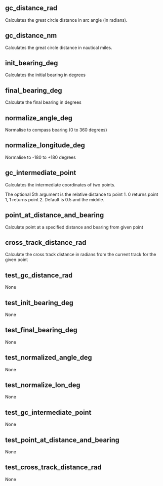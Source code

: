 ## gc_distance_rad
Calculates the great circle distance in arc angle (in radians).

## gc_distance_nm
Calculates the great circle distance in nautical miles.

## init_bearing_deg
Calculates the initial bearing in degrees

## final_bearing_deg
Calculate the final bearing in degrees

## normalize_angle_deg
Normalise to compass bearing (0 to 360 degrees)

## normalize_longitude_deg
Normalise to -180 to +180 degrees

## gc_intermediate_point
Calculates the intermediate coordinates of two points.

The optional 5th argument is the relative distance to point 1.
0 returns point 1, 1 returns point 2. Default is 0.5 and the middle.


## point_at_distance_and_bearing
Calculate point at a specified distance and bearing from given point

## cross_track_distance_rad
Calculate the cross track distance in radians from the current track for the given point

## test_gc_distance_rad
None

## test_init_bearing_deg
None

## test_final_bearing_deg
None

## test_normalized_angle_deg
None

## test_normalize_lon_deg
None

## test_gc_intermediate_point
None

## test_point_at_distance_and_bearing
None

## test_cross_track_distance_rad
None

